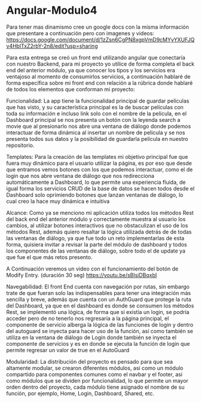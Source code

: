 # Angular-Modulo4

Para tener mas dinamismo cree un google docs con la misma información que presentare a continuación pero con imagenes y videos:
https://docs.google.com/document/d/1zZsn6CgPN8xgpVmD9cMYyYXUFJQv4HblTxZ2rbY-2n8/edit?usp=sharing

Para esta entrega se creó un front end utilizando angular que conectaría con nuestro Backend, para mi proyecto yo utilice de forma completa el back end del anterior módulo, ya que conocer los tipos y los servicios era ventajoso al momento de consumirlos servicios, a continuación hablaré de forma específica sobre mi front end con relación a la rúbrica donde hablaré de todos los elementos que conforman mi proyecto:

Funcionalidad:  La app tiene la funcionalidad principal de guardar películas que has visto, y su característica principal es la de buscar películas con toda su información e incluso link solo con el nombre de la película, en el Dashboard principal se nos presenta un botón con la leyenda search a movie que al presionarlo nos abre una ventana de diálogo donde podemos interactuar de forma dinámica al insertar un nombre de pelicula y se nos presenta todos sus datos y la posibilidad de guardarla película en nuestro repositorio.


Templates: Para la creación de las templates mi objetivo principal fue que fuera muy dinámico para el usuario utilizar la página, es por eso que desde que entramos vemos botones con los que podemos interactuar, como el de login que nos abre ventana de diálogo que nos redirecciona automáticamente a Dashboard, lo que permite una experiencia fluida, de igual forma los servicios CRUD de la base de datos se hacen todos desde el Dashboard solo oprimiendo botones que lanzan ventanas de diálogo, lo cual creo la hace muy dinámica e intuitiva


Alcance: Como ya se menciono mi aplicación utiliza todos los métodos Rest del back end del anterior módulo y correctamente muestra al usuario los cambios, al utilizar botones interactivos que no obstaculizan el uso de los métodos Rest, además quiero resaltar la lógica utilizada detrás de de todas las ventanas de diálogo, ya que fue todo un reto implementarlas de esta forma, quisiera invitar a revisar la parte del módulo de dashboard y todos los componentes de las ventanas de diálogo, sobre todo el de update ya que fue el que más retos presento.

A Continuación veremos un video con el funcionamiento del botón de Modify Entry. (duración 30 seg)
https://youtu.be/sBlsiDBqxbI

Navegabilidad: El front End cuenta con navegación por rutas, sin embargo trate de que fueran solo las indispensables para tener una integración más sencilla y breve, además que cuenta con un AuthGuard que protege la ruta del Dashboard, ya que en el dashboard es donde se consumen los métodos Rest, se implementó una lógica, de forma que si existía un login, se podría acceder pero de no tenerlo nos regresaría a la página principal, el componente de servicio alberga la lógica de las funciones de login y dentro del autoguard se inyecta para hacer uso de la función, así como también se utiliza en la ventana de diálogo de Login donde también se inyecta el componente de servicios y es en donde se ejecuta la función de login que permite regresar un valor de true en el AutoGuard


Modularidad: La distribución del proyecto es pensado para que sea altamente modular, se crearon diferentes módulos, así como un módulo compartido para componentes comunes como el navbar y el footer, asi como módulos que se dividen por funcionalidad, lo que permite un mayor orden dentro del proyecto, cada módulo tiene asignado el nombre de su función, por ejemplo, Home, Login, Dashboard, Shared, etc.










 

